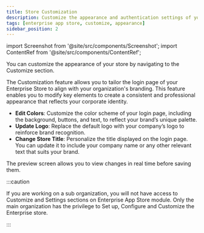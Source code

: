 ```yaml
---
title: Store Customization
description: Customize the appearance and authentication settings of your Enterprise App Store in Appcircle
tags: [enterprise app store, customize, appearance]
sidebar_position: 2
---
```


import Screenshot from '@site/src/components/Screenshot';
import ContentRef from '@site/src/components/ContentRef';

You can customize the appearance of your store by navigating to the Customize section.

The Customization feature allows you to tailor the login page of your Enterprise Store to align with your organization's branding. This feature enables you to modify key elements to create a consistent and professional appearance that reflects your corporate identity.

- **Edit Colors**: Customize the color scheme of your login page, including the background, buttons, and text, to reflect your brand’s unique palette.
- **Update Logo**: Replace the default logo with your company’s logo to reinforce brand recognition.
- **Change Store Title**: Personalize the title displayed on the login page. You can update it to include your company name or any other relevant text that suits your brand.

The preview screen allows you to view changes in real time before saving them.

<Screenshot url='https://cdn.appcircle.io/docs/assets/BE-4225-custom1.png' />

<Screenshot url='https://cdn.appcircle.io/docs/assets/BE-4225-custom2.png' />

:::caution

If you are working on a sub organization, you will not have access to Customize and Settings sections on Enterprise App Store module.
Only the main organization has the privilege to Set up, Configure and Customize the Enterprise store.

:::

